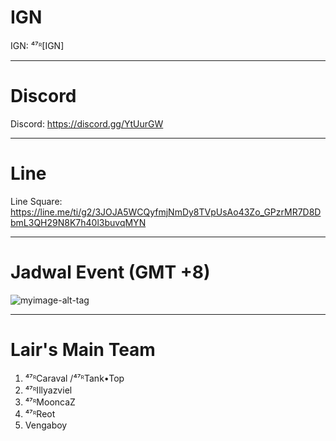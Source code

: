 <h1>IGN</h1>


IGN: ⁴⁷ᴿ[IGN]
<hr>
<h1>Discord</h1>

Discord: https://discord.gg/YtUurGW
<hr>
<h1> Line </h1>

Line Square: https://line.me/ti/g2/3JOJA5WCQyfmjNmDy8TVpUsAo43Zo_GPzrMR7D8DbmL3QH29N8K7h40l3buvqMYN
<hr>
<h1> Jadwal Event (GMT +8)</h1>

![myimage-alt-tag](https://cdn.discordapp.com/attachments/454573042459475968/454646935035576330/jadwal_event.jpg)
<hr>
<h1> Lair's Main Team </h1>

1. ⁴⁷ᴿCaraval /⁴⁷ᴿTank•Top
2. ⁴⁷ᴿIllyazviel
3. ⁴⁷ᴿMooncaZ
4. ⁴⁷ᴿReot
5. Vengaboy

